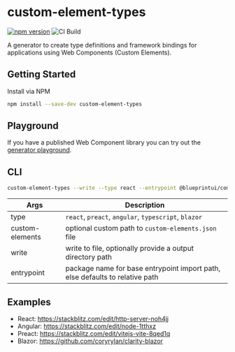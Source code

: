 # custom-element-types

[![npm version](https://badge.fury.io/js/custom-element-types.svg)](https://badge.fury.io/js/custom-element-types) ![CI Build](https://github.com/coryrylan/custom-element-types/actions/workflows/build.yml/badge.svg)

A generator to create type definitions and framework bindings for applications using Web Components (Custom Elements).

## Getting Started

Install via NPM

```bash
npm install --save-dev custom-element-types
```

## Playground

If you have a published Web Component library you can try out the [generator playground](https://custom-element-types.web.app).

## CLI

```bash
custom-element-types --write --type react --entrypoint @blueprintui/components
```

| Args              | Description                                                                  |
| ----------------- | ---------------------------------------------------------------------------- |
| type              | `react`, `preact`, `angular`, `typescript`, `blazor`                         |
| custom-elements   | optional custom path to `custom-elements.json` file                           |
| write             | write to file, optionally provide a output directory path                     |
| entrypoint        | package name for base entrypoint import path, else defaults to relative path |

## Examples
- React: https://stackblitz.com/edit/http-server-noh4jj 
- Angular: https://stackblitz.com/edit/node-1tthxz
- Preact: https://stackblitz.com/edit/vitejs-vite-8qed1q
- Blazor: https://github.com/coryrylan/clarity-blazor
